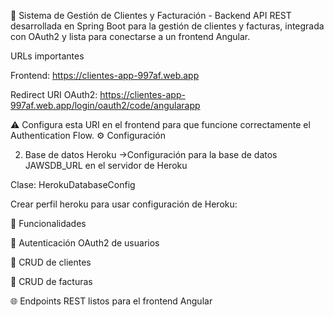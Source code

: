 🧾 Sistema de Gestión de Clientes y Facturación - Backend
API REST desarrollada en Spring Boot para la gestión de clientes y facturas, integrada con OAuth2 y lista para conectarse a un frontend Angular.

URLs importantes

Frontend: https://clientes-app-997af.web.app

Redirect URI OAuth2: https://clientes-app-997af.web.app/login/oauth2/code/angularapp

⚠️ Configura esta URI en el frontend para que funcione correctamente el Authentication Flow.
⚙️ Configuración

2. Base de datos Heroku ->Configuración para la base de datos JAWSDB_URL en el servidor de Heroku

Clase: HerokuDatabaseConfig

Crear perfil heroku para usar configuración de Heroku:

📌 Funcionalidades

🔐 Autenticación OAuth2 de usuarios

👥 CRUD de clientes

🧾 CRUD de facturas

🌐 Endpoints REST listos para el frontend Angular
